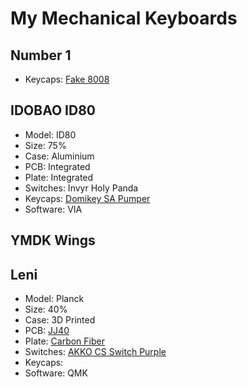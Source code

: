 # My Mechanical Keyboards
## Number 1
* Keycaps: [Fake 8008](https://www.aliexpress.com/item/118-Keys-set-8008-Keycaps-Cherry-Profile-PBT-Key-Caps-For-MX-Switch-Mechanical-Keyboard-Dye/1005001722628531.html) 

## IDOBAO ID80
* Model: ID80
* Size: 75%
* Case: Aluminium
* PCB: Integrated
* Plate: Integrated
* Switches: Invyr Holy Panda
* Keycaps: [Domikey SA Pumper](https://www.aliexpress.com/item/Domikey-SA-abs-doubleshot-keycap-pumper-punk-SA-profile-for-mx-stem-keyboard-poker-87-104/4001239489859.html) 
* Software: VIA

## YMDK Wings

## Leni
* Model: Planck
* Size: 40%
* Case: 3D Printed
* PCB: [JJ40](https://www.aliexpress.com/item/jj40-v1-5-Custom-Mechanical-Keyboard-40-PCB-programmed-40-planck-layouts-bface-firmware-gh40-jd40/32828781103.html) 
* Plate: [Carbon Fiber](https://www.aliexpress.com/item/carbon-fiber-plate-for-JJ40-BM40-40-custom-keyboard-Mechanical-Keyboard-Plate-support-mx-edition/1005001627320105.html)
* Switches: [AKKO CS Switch Purple](https://www.aliexpress.com/item/45pcs-AKKO-CS-Switch-Rose-Red-Matcha-Green-Ocean-Blue-Lavender-Purple-Radiant-Red-Vintage-White/1005003053608732.html)
* Keycaps: []() 
* Software: QMK
